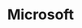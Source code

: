 ---
blog: https://news.microsoft.com/
facebook: https://www.facebook.com/Microsoft
github: Microsoft
logohandle: microsoft
sort: microsoft
title: Microsoft
twitter: microsoft
website: https://www.microsoft.com/
wikipedia: https://en.wikipedia.org/wiki/Microsoft
---